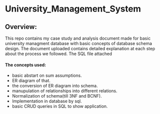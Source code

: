 # University_Management_System

## Overview:
This repo contains my case study and analysis document made for basic university managment database with basic concepts of database schema design.
The document uploaded contains detailed explanation at each step about the process we followed.
The SQL file attached

#### The concepts used:
* basic abstart on sum assumptions.
* ER diagram of that.
* the conversion of ER diagram into schema.
* manupulation of relationships into different relations.
* Normalization of schema(till 3NF and BCNF).
* Implementation in database by sql.
* basic CRUD queries in SQL to show application.

